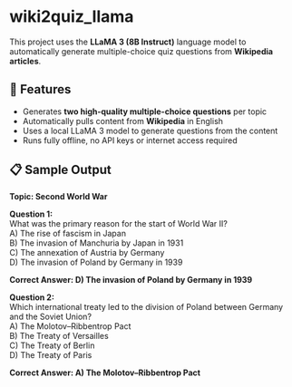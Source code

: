 # wiki2quiz_llama
This project uses the **LLaMA 3 (8B Instruct)** language model to automatically generate multiple-choice quiz questions from **Wikipedia articles**.

## 📌 Features

- Generates **two high-quality multiple-choice questions** per topic
- Automatically pulls content from **Wikipedia** in English
- Uses a local LLaMA 3 model to generate questions from the content
- Runs fully offline, no API keys or internet access required

## 📋 Sample Output

**Topic: Second World War**

**Question 1:**  
What was the primary reason for the start of World War II?  
A) The rise of fascism in Japan  
B) The invasion of Manchuria by Japan in 1931  
C) The annexation of Austria by Germany  
D) The invasion of Poland by Germany in 1939  

**Correct Answer: D) The invasion of Poland by Germany in 1939**

**Question 2:**  
Which international treaty led to the division of Poland between Germany and the Soviet Union?  
A) The Molotov–Ribbentrop Pact  
B) The Treaty of Versailles  
C) The Treaty of Berlin  
D) The Treaty of Paris  

**Correct Answer: A) The Molotov–Ribbentrop Pact**

